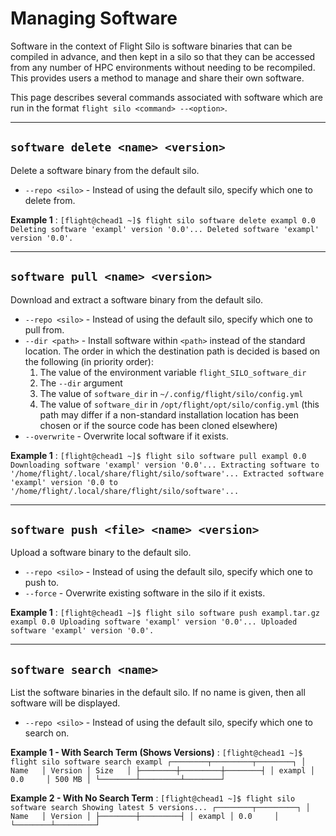 # Managing Software

Software in the context of Flight Silo is software binaries that can be compiled in advance, and then kept in a silo so that they can be accessed from any number of HPC environments without needing to be recompiled. This provides users a method to manage and share their own software.

This page describes several commands associated with software which are run in the format `flight silo <command> --<option>`.

---

## `software delete <name> <version>`

Delete a software binary from the default silo.

- `--repo <silo>` - Instead of using the default silo, specify which one to delete from.

**Example 1**
: 
    ```
    [flight@chead1 ~]$ flight silo software delete exampl 0.0
    Deleting software 'exampl' version '0.0'...
    Deleted software 'exampl' version '0.0'.
    ```

---

## `software pull <name> <version>`

Download and extract a software binary from the default silo.

- `--repo <silo>` - Instead of using the default silo, specify which one to pull from.
- `--dir <path>` - Install software within `<path>` instead of the standard location. The order in which the destination path is decided is based on the following (in priority order):
    1. The value of the environment variable `flight_SILO_software_dir`
    1. The `--dir` argument
    1. The value of `software_dir` in `~/.config/flight/silo/config.yml`
    1. The value of `software_dir` in `/opt/flight/opt/silo/config.yml` (this path may differ if a non-standard installation location has been chosen or if the source code has been cloned elsewhere) 
- `--overwrite` - Overwrite local software if it exists.

**Example 1**
: 
    ```
    [flight@chead1 ~]$ flight silo software pull exampl 0.0
    Downloading software 'exampl' version '0.0'...
    Extracting software to '/home/flight/.local/share/flight/silo/software'...
    Extracted software 'exampl' version '0.0 to '/home/flight/.local/share/flight/silo/software'...
    ```

---

## `software push <file> <name> <version>`

Upload a software binary to the default silo.

- `--repo <silo>` - Instead of using the default silo, specify which one to push to.
- `--force` - Overwrite existing software in the silo if it exists.

**Example 1**
: 
    ```
    [flight@chead1 ~]$ flight silo software push exampl.tar.gz exampl 0.0
    Uploading software 'exampl' version '0.0'...
    Uploaded software 'exampl' version '0.0'.
    ```

---

## `software search <name>`

List the software binaries in the default silo. If no name is given, then all software will be displayed.

- `--repo <silo>` - Instead of using the default silo, specify which one to search on.

**Example 1 - With Search Term (Shows Versions)**
: 
    ```
    [flight@chead1 ~]$ flight silo software search exampl
    ┌────────┬─────────┬────────┐
    │ Name   │ Version │ Size   │
    ├────────┼─────────┼────────┤
    │ exampl │ 0.0     │ 500 MB │
    └────────┴─────────┴────────┘
    ```

**Example 2 - With No Search Term**
: 
    ```
    [flight@chead1 ~]$ flight silo software search
    Showing latest 5 versions...
    ┌────────┬─────────┐
    │ Name   │ Version │
    ├────────┼─────────┤
    │ exampl │ 0.0     │
    └────────┴─────────┘
    ```
